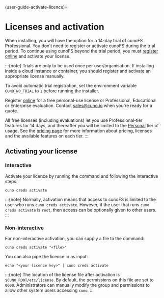 (user-guide-activate-licence)=

# Licenses and activation

When installing, you will have the option for a 14-day trial of cunoFS Professional. You don't need to register or activate cunoFS during the trial period. To continue using cunoFS beyond the trial period, you must [register online](https://cuno.io/register) and activate your license.

:::{note}
Trials are only to be used once per user/organisation. If installing inside a cloud instance or container, you should register and activate an appropriate license manually.

To avoid automatic trial registration, set the environment variable `CUNO_NO_TRIAL` to `1` before running the installer.

Register [online](https://cuno.io/register) for a free personal-use license or Professional, Educational or Enterprise evaluation. Contact [sales@cuno.io](mailto:sales@cuno.io) when you're ready for a quote.

All free licenses (including evaluations) let you use Professional-tier features for 14 days, and thereafter you will be limited to the [Personal](https://cuno.io/pricing) tier of usage. See the [pricing page](https://cuno.io/pricing) for more information about pricing, licenses and the available features on each tier.
:::

## Activating your license

### Interactive

Activate your licence by running the command and following the interactive steps:

```console
cuno creds activate
```

:::{note}
Normally, activation means that access to cunoFS is limited to the user who runs `cuno creds activate`.
However, if the user that runs `cuno creds activate` is `root`, then access can be optionally given to other users.
:::

### Non-interactive

For non-interactive activation, you can supply a file to the command:

```console
cuno creds activate "<file>"
```

You can also pipe the licence in as input:

```console
echo "<your licence key>" | cuno creds activate
```

:::{note}
The location of the license file after activation is `$CUNO_ROOT/etc/license`. By default, the permissions on this file are set to `0600`. Administrators can manually modify the group and permissions to allow other system users accessing `cuno`.
:::
